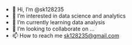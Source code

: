 - 👋 Hi, I’m @sk128235
- 👀 I’m interested in data science and analytics
- 🌱 I’m currently learning data analysis 
- 💞️ I’m looking to collaborate on ...
- 📫 How to reach me sk128235@gmail.com

<!---
sk128235/sk128235 is a ✨ special ✨ repository because its `README.md` (this file) appears on your GitHub profile.
You can click the Preview link to take a look at your changes.
--->
